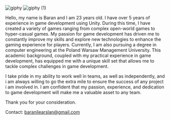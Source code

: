 ![giphy](https://user-images.githubusercontent.com/130396326/234666086-314bd728-fe05-4427-a4fc-78202b761553.gif)
![giphy (1)](https://user-images.githubusercontent.com/130396326/234666092-f7d97cc7-e517-4ddf-9467-04684df2c45d.gif)

Hello, my name is Baran and I am 23 years old. I have over 5 years of experience in game development using Unity.
During this time, I have created a variety of games ranging from complex open-world games to hyper-casual games. 
My passion for game development has driven me to constantly improve my skills and explore new technologies to enhance the gaming experience for players.
Currently, I am also pursuing a degree in computer engineering at the Poland Warsaw Management University. 
This academic background, coupled with my practical experience in game development, has equipped me with a unique skill set that allows me to tackle complex 
challenges in game development.

I take pride in my ability to work well in teams, as well as independently, 
and i am always willing to go the extra mile to ensure the success of any project i am involved in.
I am confident that my passion, experience, and dedication to game development will make me a valuable asset to any team.

Thank you for your consideration.

Contact: baranilearslan@gmail.com
<!---
Baran-Arslan/Baran-Arslan is a ✨ special ✨ repository because its `README.md` (this file) appears on your GitHub profile.
You can click the Preview link to take a look at your changes.
--->

